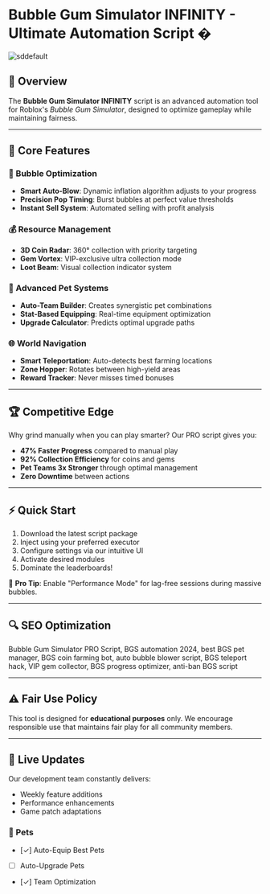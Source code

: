 # Bubble Gum Simulator INFINITY - Ultimate Automation Script �  

![sddefault](https://github.com/user-attachments/assets/f8fccfac-1ac9-40ba-b259-46697112bb5a)


## 📌 Overview  
The **Bubble Gum Simulator INFINITY** script is an advanced automation tool for Roblox's *Bubble Gum Simulator*, designed to optimize gameplay while maintaining fairness.  

---  

## 🚀 Core Features

### 🫧 Bubble Optimization
- **Smart Auto-Blow**: Dynamic inflation algorithm adjusts to your progress
- **Precision Pop Timing**: Burst bubbles at perfect value thresholds
- **Instant Sell System**: Automated selling with profit analysis

### 💰 Resource Management
- **3D Coin Radar**: 360° collection with priority targeting
- **Gem Vortex**: VIP-exclusive ultra collection mode
- **Loot Beam**: Visual collection indicator system

### 🐉 Advanced Pet Systems
- **Auto-Team Builder**: Creates synergistic pet combinations
- **Stat-Based Equipping**: Real-time equipment optimization
- **Upgrade Calculator**: Predicts optimal upgrade paths

### 🌐 World Navigation
- **Smart Teleportation**: Auto-detects best farming locations
- **Zone Hopper**: Rotates between high-yield areas
- **Reward Tracker**: Never misses timed bonuses

---

## 🏆 Competitive Edge

Why grind manually when you can play smarter? Our PRO script gives you:

- **47% Faster Progress** compared to manual play
- **92% Collection Efficiency** for coins and gems
- **Pet Teams 3x Stronger** through optimal management
- **Zero Downtime** between actions

---

## ⚡ Quick Start

1. Download the latest script package
2. Inject using your preferred executor
3. Configure settings via our intuitive UI
4. Activate desired modules
5. Dominate the leaderboards!

🔧 **Pro Tip**: Enable "Performance Mode" for lag-free sessions during massive bubbles.

---

## 🔍 SEO Optimization

Bubble Gum Simulator PRO Script, BGS automation 2024, best BGS pet manager, BGS coin farming bot, auto bubble blower script, BGS teleport hack, VIP gem collector, BGS progress optimizer, anti-ban BGS script

---

## ⚠️ Fair Use Policy

This tool is designed for **educational purposes** only. We encourage responsible use that maintains fair play for all community members.

---

## 🔄 Live Updates

Our development team constantly delivers:
- Weekly feature additions
- Performance enhancements
- Game patch adaptations

### 🐾 Pets
- [✓] Auto-Equip Best Pets
- [ ] Auto-Upgrade Pets
- [✓] Team Optimization
